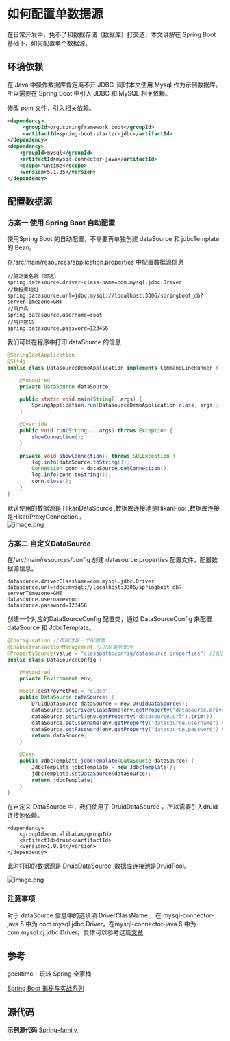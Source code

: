 # 如何配置单数据源

在日常开发中，免不了和数据存储（数据库）打交道，本文讲解在 Spring Boot 基础下，如何配置单个数据源。
## 环境依赖
在 Java 中操作数据库肯定离不开 JDBC ,同时本文使用 Mysql 作为示例数据库。所以需要在 Spring Boot 中引入 JDBC 和 MySQL 相关依赖。

修改 pom 文件，引入相关依赖。
```xml
<dependency>
     <groupId>org.springframework.boot</groupId>
     <artifactId>spring-boot-starter-jdbc</artifactId>
</dependency>
<dependency>
    <groupId>mysql</groupId>
    <artifactId>mysql-connector-java</artifactId>
    <scope>runtime</scope>
  	<version>5.1.35</version>
</dependency>
```

## 配置数据源
<a name="5f76723a"></a>
### 方案一 使用 Spring Boot 自动配置
使用Spring Boot 的自动配置，不需要再单独创建 dataSource 和 jdbcTemplate 的 Bean。

在/src/main/resources/application.properties 中配置数据源信息
```
//驱动类名称（可选）
spring.datasource.driver-class-name=com.mysql.jdbc.Driver
//数据库地址
spring.datasource.url=jdbc:mysql://localhost:3306/springboot_db?serverTimezone=GMT
//用户名
spring.datasource.username=root
//用户密码
spring.datasource.password=123456
```

我们可以在程序中打印 dataSource 的信息
```java
@SpringBootApplication
@Slf4j
public class DatasourceDemoApplication implements CommandLineRunner {

    @Autowired
    private DataSource dataSource;

    public static void main(String[] args) {
        SpringApplication.run(DatasourceDemoApplication.class, args);
    }

    @Override
    public void run(String... args) throws Exception {
        showConnection();
    }

    private void showConnection() throws SQLException {
        log.info(dataSource.toString());
        Connection conn = dataSource.getConnection();
        log.info(conn.toString());
        conn.close();
    }
}
```

默认使用的数据源是 HikariDataSource ,数据库连接池是HikariPool ,数据库连接是HikariProxyConnection 。<br />![image.png](https://cdn.nlark.com/yuque/0/2019/png/291118/1552708173588-55848ebe-f26b-4041-a0ed-3b7548459a61.png#align=left&display=inline&height=109&name=image.png&originHeight=120&originWidth=1778&size=57100&status=done&width=1616)

<a name="f011609a"></a>
### 方案二 自定义DataSource
在/src/main/resources/config 创建 datasource.properties 配置文件，配置数据源信息。

```
datasource.driverClassName=com.mysql.jdbc.Driver
datasource.url=jdbc:mysql://localhost:3306/springboot_db?serverTimezone=GMT
datasource.username=root
datasource.password=123456
```

创建一个对应的DataSourceConfig 配置类，通过 DataSourceConfig 来配置 dataSource 和 JdbcTemplate。

```java
@Configuration //声明这是一个配置类
@EnableTransactionManagement //开启事务管理
@PropertySource(value = "classpath:config/datasource.properties") //配置类对应的配置文件
public class DataSourceConfig {

    @Autowired
    private Environment env;

    @Bean(destroyMethod = "close")
    public DataSource dataSource(){
        DruidDataSource dataSource = new DruidDataSource();
        dataSource.setDriverClassName(env.getProperty("datasource.driverClassName").trim());
        dataSource.setUrl(env.getProperty("datasource.url").trim());
        dataSource.setUsername(env.getProperty("datasource.username").trim());
        dataSource.setPassword(env.getProperty("datasource.password").trim());
        return dataSource;
    }

    @Bean
    public JdbcTemplate jdbcTemplate(DataSource dataSource) {
        JdbcTemplate jdbcTemplate = new JdbcTemplate();
        jdbcTemplate.setDataSource(dataSource);
        return jdbcTemplate;
    }
}
```

在自定义 DataSource 中，我们使用了 DruidDataSource ，所以需要引入druid连接池依赖。

```
<dependency>
    <groupId>com.alibaba</groupId>
    <artifactId>druid</artifactId>
    <version>1.0.14</version>
</dependency>
```

此时打印的数据源是 DruidDataSource ,数据库连接池是DruidPool。

![image.png](https://cdn.nlark.com/yuque/0/2019/png/291118/1552710270195-4e5ff1e3-3b07-4b10-a369-f6441d79bf70.png#align=left&display=inline&height=55&name=image.png&originHeight=60&originWidth=1606&size=25802&status=done&width=1460)

### 注意事项
对于 dataSource 信息中的选填项 DriverClassName ，在 mysql-connector-java 5 中为 com.mysql.jdbc.Driver，在mysql-connector-java 6 中为com.mysql.cj.jdbc.Driver。具体可以参考这篇[文章](https://blog.csdn.net/superdangbo/article/details/78732700)

## 参考
geektime - 玩转 Spring 全家桶

[Spring Boot 揭秘与实战系列](http://blog.720ui.com/columns/springboot_all/)

## 源代码
**示例源代码** [Spring-family ](https://github.com/SongWenJie/Spring-family.git)

